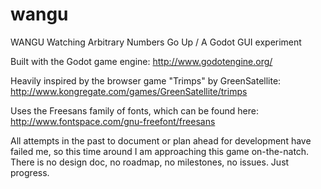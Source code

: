 # wangu
WANGU
Watching Arbitrary Numbers Go Up / A Godot GUI experiment

Built with the Godot game engine:
http://www.godotengine.org/

Heavily inspired by the browser game "Trimps" by GreenSatellite:
http://www.kongregate.com/games/GreenSatellite/trimps

Uses the Freesans family of fonts, which can be found here:
http://www.fontspace.com/gnu-freefont/freesans


All attempts in the past to document or plan ahead for development have failed me, so this time around I am approaching this game on-the-natch.
There is no design doc, no roadmap, no milestones, no issues. Just progress.
